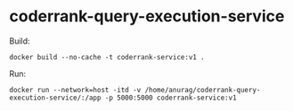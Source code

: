 # coderrank-query-execution-service

Build:

```docker build --no-cache -t coderrank-service:v1 .```

Run:

```docker run --network=host -itd -v /home/anurag/coderrank-query-execution-service/:/app -p 5000:5000 coderrank-service:v1```
